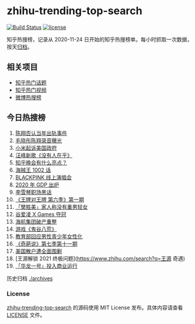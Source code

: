 # zhihu-trending-top-search

[![Build Status](https://github.com/justjavac/zhihu-trending-top-search/workflows/ci/badge.svg?branch=main)](https://github.com/justjavac/zhihu-trending-top-search/actions)
[![license](https://img.shields.io/github/license/justjavac/zhihu-trending-top-search)](https://github.com/justjavac/zhihu-trending-top-search/blob/main/LICENSE)

知乎热搜榜，记录从 2020-11-24 日开始的知乎热搜榜单。每小时抓取一次数据，按天[归档](./archives)。

## 相关项目

- [知乎热门话题](https://github.com/justjavac/zhihu-trending-hot-questions)
- [知乎热门视频](https://github.com/justjavac/zhihu-trending-hot-video)
- [微博热搜榜](https://github.com/justjavac/weibo-trending-hot-search)

## 今日热搜榜

<!-- BEGIN -->
<!-- 最后更新时间 Sun Jan 31 2021 19:06:03 GMT+0800 (CST) -->
1. [陈翔否认当年出轨事件](https://www.zhihu.com/search?q=陈翔)
1. [毛晓彤陈翔录音曝光](https://www.zhihu.com/search?q=毛晓彤陈翔录音)
1. [小米起诉美国政府](https://www.zhihu.com/search?q=小米)
1. [汪峰新歌《没有人在乎》](https://www.zhihu.com/search?q=汪峰新歌)
1. [知乎晚会有什么亮点？](https://www.zhihu.com/search?q=知乎晚会)
1. [海贼王 1002 话](https://www.zhihu.com/search?q=海贼王)
1. [BLACKPINK 线上演唱会](https://www.zhihu.com/search?q=blackpink)
1. [2020 年 GDP 出炉](https://www.zhihu.com/search?q=2020gdp)
1. [李雪琴职场黑话](https://www.zhihu.com/search?q=李雪琴职场黑话)
1. [《王牌对王牌 第六季》第一期](https://www.zhihu.com/search?q=王牌对王牌)
1. [「樊胜美」家人称没有重男轻女](https://www.zhihu.com/search?q=现实版樊胜美)
1. [谷爱凌 X Games 夺冠](https://www.zhihu.com/search?q=谷爱凌)
1. [海航集团破产重整](https://www.zhihu.com/search?q=海航)
1. [游戏《鬼谷八荒》](https://www.zhihu.com/search?q=鬼谷八荒)
1. [教育部回应男性青少年女性化](https://www.zhihu.com/search?q=男性女性化)
1. [《奇葩说》第七季第十一期](https://www.zhihu.com/search?q=奇葩说)
1. [美国散户遭全面围剿](https://www.zhihu.com/search?q=游戏驿站)
1. [王源解锁 2021 终极问题](https://www.zhihu.com/search?q=王源 奇遇)
1. [「华龙一号」投入商业运行](https://www.zhihu.com/search?q=华龙一号)
<!-- END -->

历史归档 [./archives](./archives)

### License

[zhihu-trending-top-search](https://github.com/justjavac/zhihu-trending-top-search) 的源码使用 MIT License 发布。具体内容请查看 [LICENSE](./LICENSE) 文件。
